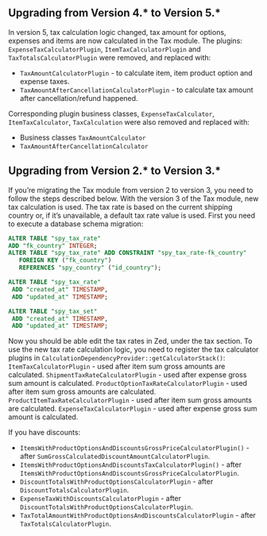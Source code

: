 ## Upgrading from Version 4.* to Version 5.*

In version 5, tax calculation logic changed, tax amount for options, expenses and items are now calculated in the Tax module. 
The plugins: `ExpenseTaxCalculatorPlugin`, `ItemTaxCalculatorPlugin` and `TaxTotalsCalculatorPlugin` were removed, and replaced with:

* `TaxAmountCalculatorPlugin` - to calculate item, item product option and expense taxes. 
* `TaxAmountAfterCancellationCalculatorPlugin` - to calculate tax amount after cancellation/refund happened.

Corresponding plugin business classes, `ExpenseTaxCalculator`, `ItemTaxCalculator`, `TaxCalculation` were also removed and replaced with:
* Business classes `TaxAmountCalculator` 
* `TaxAmountAfterCancellationCalculator` 

## Upgrading from Version 2.* to Version 3.*

If you’re migrating the Tax module from version 2 to version 3, you need to follow the steps described below.
With the version 3 of the Tax module, new tax calculation is used. The tax rate is based on the current shipping country or, if it’s unavailable, a default tax rate value is used.
First you need to execute a database schema migration:
```sql
ALTER TABLE "spy_tax_rate"
ADD "fk_country" INTEGER;
ALTER TABLE "spy_tax_rate" ADD CONSTRAINT "spy_tax_rate-fk_country"
   FOREIGN KEY ("fk_country")
   REFERENCES "spy_country" ("id_country");

ALTER TABLE "spy_tax_rate"
 ADD "created_at" TIMESTAMP,
 ADD "updated_at" TIMESTAMP;

ALTER TABLE "spy_tax_set"
 ADD "created_at" TIMESTAMP,
 ADD "updated_at" TIMESTAMP;
 ```
 
Now you should be able edit the tax rates in Zed, under the tax section.
To use the new tax rate calculation logic, you need to register the tax calculator plugins in `CalculationDependencyProvider::getCalculatorStack()`:
`ItemTaxCalculatorPlugin` - used after item sum gross amounts are calculated.
`ShipmentTaxRateCalculatorPlugin` - used after expense gross sum amount is calculated.
`ProductOptionTaxRateCalculatorPlugin` - used after item sum gross amounts are calculated.
`ProductItemTaxRateCalculatorPlugin` - used after item sum gross amounts are calculated.
`ExpenseTaxCalculatorPlugin` - used after expense gross sum amount is calculated.

If you have discounts:

* `ItemsWithProductOptionsAndDiscountsGrossPriceCalculatorPlugin()` - after `SumGrossCalculatedDiscountAmountCalculatorPlugin`.
* `ItemsWithProductOptionsAndDiscountsTaxCalculatorPlugin()` - after `ItemsWithProductOptionsAndDiscountsGrossPriceCalculatorPlugin`.
* `DiscountTotalsWithProductOptionsCalculatorPlugin` - after `DiscountTotalsCalculatorPlugin`.
* `ExpenseTaxWithDiscountsCalculatorPlugin` - after `DiscountTotalsWithProductOptionsCalculatorPlugin`.
* `TaxTotalAmountWithProductOptionsAndDiscountsCalculatorPlugin` - after `TaxTotalsCalculatorPlugin`.

<!--**See also:**
Get a general idea about Tax Module-->